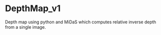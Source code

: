 # DepthMap_v1
Depth map using python and MiDaS which computes relative inverse depth from a single image.
